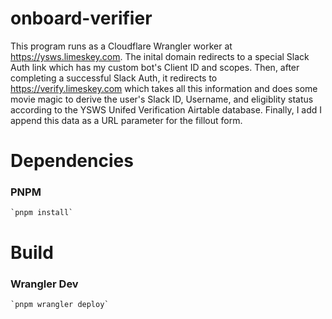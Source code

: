 # onboard-verifier

This program runs as a Cloudflare Wrangler worker at https://ysws.limeskey.com. The inital domain redirects to a special Slack Auth link which has my custom bot's Client ID and scopes. Then, after completing a successful Slack Auth, it redirects to https://verify.limeskey.com which takes all this information and does some movie magic to derive the user's Slack ID, Username, and eligiblity status according to the YSWS Unifed Verification Airtable database. Finally, I add I append this data as a URL parameter for the fillout form.

# Dependencies
### PNPM
    `pnpm install`

# Build

### Wrangler Dev
    `pnpm wrangler deploy`


